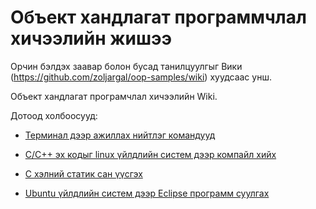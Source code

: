 # Объект хандлагат программчлал хичээлийн жишээ

Орчин бэлдэх заавар болон бусад танилцуулгыг Вики (https://github.com/zoljargal/oop-samples/wiki) хуудсаас унш.

Объект хандлагат програмчлал хичээлийн Wiki. 

Дотоод холбоосууд:

* [Терминал дээр ажиллах нийтлэг командууд](/doc-terminal.md)

* [C/C++ эх кодыг linux үйлдлийн систем дээр компайл хийх](doc-compile.md)

* [C хэлний статик сан үүсгэх](doc-library.md)

* [Ubuntu үйлдлийн систем дээр Eclipse программ суулгах](doc-eclipse.md)
